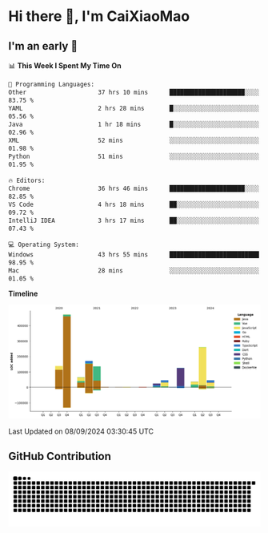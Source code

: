 # Hi there 👋, I'm CaiXiaoMao

## I'm an early 🐤
<!--START_SECTION:waka-->
📊 **This Week I Spent My Time On** 

```text
💬 Programming Languages: 
Other                    37 hrs 10 mins      █████████████████████░░░░   83.75 % 
YAML                     2 hrs 28 mins       █░░░░░░░░░░░░░░░░░░░░░░░░   05.56 % 
Java                     1 hr 18 mins        █░░░░░░░░░░░░░░░░░░░░░░░░   02.96 % 
XML                      52 mins             ░░░░░░░░░░░░░░░░░░░░░░░░░   01.98 % 
Python                   51 mins             ░░░░░░░░░░░░░░░░░░░░░░░░░   01.95 % 

🔥 Editors: 
Chrome                   36 hrs 46 mins      █████████████████████░░░░   82.85 % 
VS Code                  4 hrs 18 mins       ██░░░░░░░░░░░░░░░░░░░░░░░   09.72 % 
IntelliJ IDEA            3 hrs 17 mins       ██░░░░░░░░░░░░░░░░░░░░░░░   07.43 % 

💻 Operating System: 
Windows                  43 hrs 55 mins      █████████████████████████   98.95 % 
Mac                      28 mins             ░░░░░░░░░░░░░░░░░░░░░░░░░   01.05 % 
```

**Timeline**

![Lines of Code chart](https://raw.githubusercontent.com/caixiaomao/caixiaomao/main/assets/bar_graph.png)


 Last Updated on 08/09/2024 03:30:45 UTC
<!--END_SECTION:waka-->

## GitHub Contribution
<picture>
  <source media="(prefers-color-scheme: dark)" srcset="/dist/snake/github-contribution-grid-snake-dark.svg" />
  <source media="(prefers-color-scheme: light)" srcset="/dist/snake/github-contribution-grid-snake.svg" />
  <img alt="github contribution grid snake animation" src="/dist/snake/github-contribution-grid-snake.svg" />
</picture>
